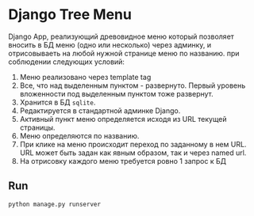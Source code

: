 # Django Tree Menu
Django App, реализующий древовидное меню который позволяет вносить в БД меню (одно или несколько) через админку, и отрисовываеть на любой нужной странице меню по названию.
 при соблюдении следующих условий:
1) Меню реализовано через template tag
2) Все, что над выделенным пунктом - развернуто. Первый уровень вложенности под выделенным пунктом тоже развернут.
3) Хранится в БД `sqlite`.
4) Редактируется в стандартной админке Django.
5) Активный пункт меню определяется исходя из URL текущей страницы.
6) Меню определяются по названию.
7) При клике на меню происходит переход по заданному в нем URL. URL может быть задан как явным образом, так и через named url.
8) На отрисовку каждого меню требуется ровно 1 запрос к БД

## Run

```
python manage.py runserver
```
